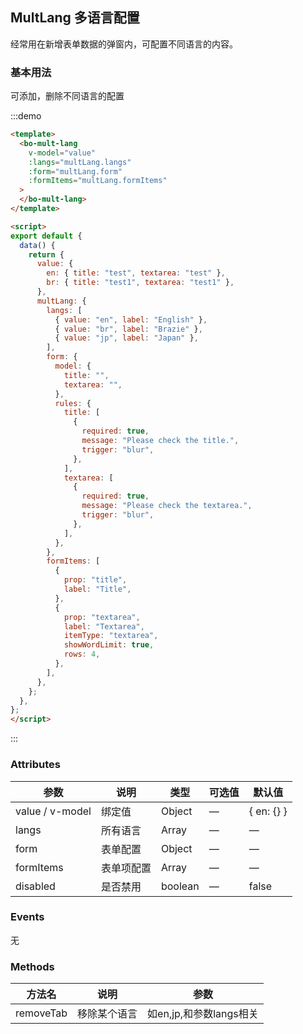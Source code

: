 ## MultLang 多语言配置

经常用在新增表单数据的弹窗内，可配置不同语言的内容。

### 基本用法

可添加，删除不同语言的配置

:::demo 

```html
<template>
  <bo-mult-lang
    v-model="value"
    :langs="multLang.langs"
    :form="multLang.form"
    :formItems="multLang.formItems"
  >
  </bo-mult-lang>
</template>

<script>
export default {
  data() {
    return {
      value: {
        en: { title: "test", textarea: "test" },
        br: { title: "test1", textarea: "test1" },
      },
      multLang: {
        langs: [
          { value: "en", label: "English" },
          { value: "br", label: "Brazie" },
          { value: "jp", label: "Japan" },
        ],
        form: {
          model: {
            title: "",
            textarea: "",
          },
          rules: {
            title: [
              {
                required: true,
                message: "Please check the title.",
                trigger: "blur",
              },
            ],
            textarea: [
              {
                required: true,
                message: "Please check the textarea.",
                trigger: "blur",
              },
            ],
          },
        },
        formItems: [
          {
            prop: "title",
            label: "Title",
          },
          {
            prop: "textarea",
            label: "Textarea",
            itemType: "textarea",
            showWordLimit: true,
            rows: 4,
          },
        ],
      },
    };
  },
};
</script>

```
:::

### Attributes

| 参数            | 说明       | 类型    | 可选值 | 默认值     |
| --------------- | ---------- | ------- | ------ | ---------- |
| value / v-model | 绑定值     | Object  | —      | { en: {} } |
| langs           | 所有语言   | Array   | —      | —          |
| form            | 表单配置   | Object  | —      | —          |
| formItems       | 表单项配置 | Array   | —      | —          |
| disabled        | 是否禁用   | boolean | —      | false      |

### Events
无

### Methods
| 方法名    | 说明         | 参数                    |
| --------- | ------------ | ----------------------- |
| removeTab | 移除某个语言 | 如en,jp,和参数langs相关 |
